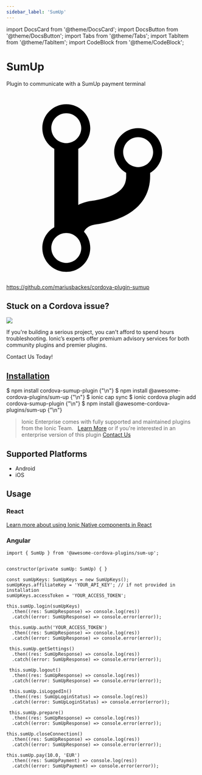 ```yaml
---
sidebar_label: 'SumUp'
---
```


import DocsCard from '@theme/DocsCard';
import DocsButton from '@theme/DocsButton';
import Tabs from '@theme/Tabs';
import TabItem from '@theme/TabItem';
import CodeBlock from '@theme/CodeBlock';

# SumUp

Plugin to communicate with a SumUp payment terminal

<p><a href="https://github.com/mariusbackes/cordova-plugin-sumup" target="_blank" rel="noopener" className="git-link">
  <svg viewBox="0 0 512 512"><path d="M416 160c0-35.3-28.7-64-64-64s-64 28.7-64 64c0 23.7 12.9 44.3 32 55.4v8.6c0 19.9-7.8 33.7-25.3 44.9-15.4 9.8-38.1 17.1-67.5 21.5-14 2.1-25.7 6-35.2 10.7V151.4c19.1-11.1 32-31.7 32-55.4 0-35.3-28.7-64-64-64S96 60.7 96 96c0 23.7 12.9 44.3 32 55.4v209.2c-19.1 11.1-32 31.7-32 55.4 0 35.3 28.7 64 64 64s64-28.7 64-64c0-16.6-6.3-31.7-16.7-43.1 1.9-4.9 9.7-16.3 29.4-19.3 38.8-5.8 68.9-15.9 92.3-30.8 36-22.8 55-57 55-98.8v-8.6c19.1-11.1 32-31.7 32-55.4zM160 56c22.1 0 40 17.9 40 40s-17.9 40-40 40-40-17.9-40-40 17.9-40 40-40zm0 400c-22.1 0-40-17.9-40-40s17.9-40 40-40 40 17.9 40 40-17.9 40-40 40zm192-256c-22.1 0-40-17.9-40-40s17.9-40 40-40 40 17.9 40 40-17.9 40-40 40z"></path></svg> https://github.com/mariusbackes/cordova-plugin-sumup
</a></p>

<h2>Stuck on a Cordova issue?</h2>
<DocsCard className="cordova-ee-card" header="Don't waste precious time on plugin issues." href="https://ionicframework.com/sales?product_of_interest=Ionic%20Native">
  <div>
    <img src="/docs/icons/native-cordova-bot.png" class="cordova-ee-img" />
    <p>If you're building a serious project, you can't afford to spend hours troubleshooting. Ionic’s experts offer premium advisory services for both community plugins and premier plugins.</p>
    <DocsButton className="native-ee-detail">Contact Us Today!</DocsButton>
  </div>
</DocsCard>

<h2 id="installation">
  <a href="#installation">Installation</a>
</h2>
<Tabs defaultValue="Capacitor" values={[
  {value: 'Capacitor', label: 'Capacitor'},
  {value: 'Cordova', label: 'Cordova'},
  {value: 'Enterprise', label: 'Enterprise'},
]}>
  <TabItem value="Capacitor">
    <CodeBlock className="language-shell">
      $ npm install cordova-sumup-plugin {"\n"}
      $ npm install @awesome-cordova-plugins/sum-up {"\n"}
      $ ionic cap sync
    </CodeBlock>
  </TabItem>
  <TabItem value="Cordova">
    <CodeBlock className="language-shell">
      $ ionic cordova plugin add cordova-sumup-plugin {"\n"}
      $ npm install @awesome-cordova-plugins/sum-up {"\n"}
    </CodeBlock>
  </TabItem>
  <TabItem value="Enterprise">
    <blockquote>Ionic Enterprise comes with fully supported and maintained plugins from the Ionic Team. &nbsp;
      <a class="btn" href="https://ionic.io/docs/premier-plugins">Learn More</a> or if you're interested in an enterprise version of this plugin <a class="btn" href="https://ionicframework.com/sales?product_of_interest=Ionic%20Enterprise%20Engine">Contact Us</a></blockquote>
  </TabItem>
</Tabs>

## Supported Platforms

- Android
- iOS

## Usage

### React

[Learn more about using Ionic Native components in React](../native-community.md#react)

### Angular

```tsx
import { SumUp } from '@awesome-cordova-plugins/sum-up';


constructor(private sumUp: SumUp) { }

const sumUpKeys: SumUpKeys = new SumUpKeys();
sumUpKeys.affiliateKey = 'YOUR_API_KEY'; // if not provided in installation
sumUpKeys.accessToken = 'YOUR_ACCESS_TOKEN';

this.sumUp.login(sumUpKeys)
  .then((res: SumUpResponse) => console.log(res))
  .catch((error: SumUpResponse) => console.error(error));

 this.sumUp.auth('YOUR_ACCESS_TOKEN')
  .then((res: SumUpResponse) => console.log(res))
  .catch((error: SumUpResponse) => console.error(error));

 this.sumUp.getSettings()
  .then((res: SumUpResponse) => console.log(res))
  .catch((error: SumUpResponse) => console.error(error));

 this.sumUp.logout()
  .then((res: SumUpResponse) => console.log(res))
  .catch((error: SumUpResponse) => console.error(error));

 this.sumUp.isLoggedIn()
  .then((res: SumUpLoginStatus) => console.log(res))
  .catch((error: SumUpLoginStatus) => console.error(error));

 this.sumUp.prepare()
  .then((res: SumUpResponse) => console.log(res))
  .catch((error: SumUpResponse) => console.error(error));

this.sumUp.closeConnection()
  .then((res: SumUpResponse) => console.log(res))
  .catch((error: SumUpResponse) => console.error(error));

this.sumUp.pay(10.0, 'EUR')
  .then((res: SumUpPayment) => console.log(res))
  .catch((error: SumUpPayment) => console.error(error));

```
